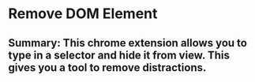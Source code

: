 # Remove DOM Element

**Summary**: This chrome extension allows you to type in a selector and hide it from view. This gives you a tool to remove distractions.
---

